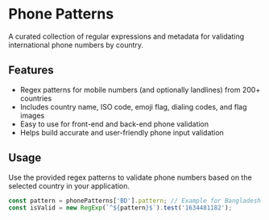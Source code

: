 # Phone Patterns

A curated collection of regular expressions and metadata for validating international phone numbers by country.

## Features

- Regex patterns for mobile numbers (and optionally landlines) from 200+ countries  
- Includes country name, ISO code, emoji flag, dialing codes, and flag images  
- Easy to use for front-end and back-end phone validation  
- Helps build accurate and user-friendly phone input validation  

## Usage

Use the provided regex patterns to validate phone numbers based on the selected country in your application.

```js
const pattern = phonePatterns['BD'].pattern; // Example for Bangladesh
const isValid = new RegExp(`^${pattern}$`).test('1634481182');
